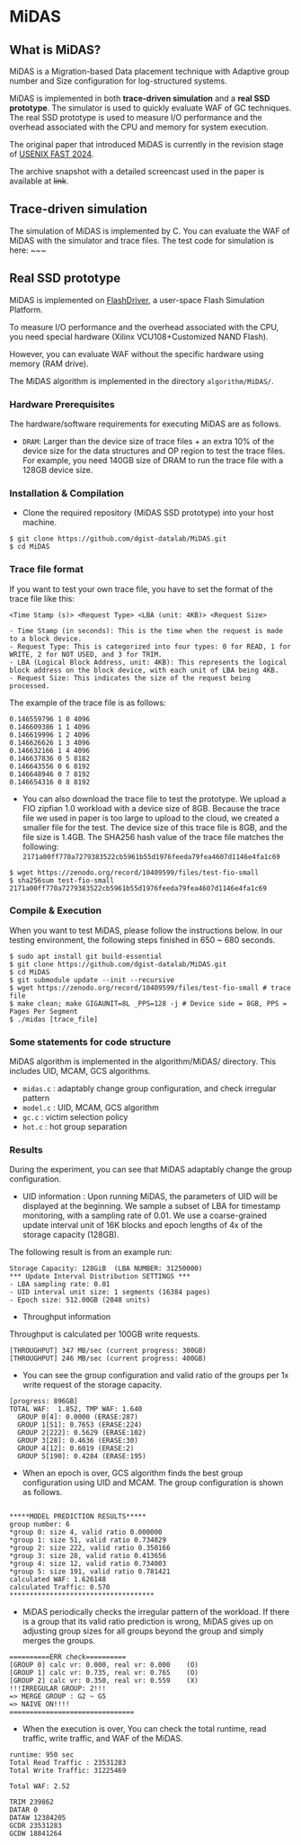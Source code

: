 # MiDAS


## What is MiDAS?

MiDAS is a Migration-based Data placement technique with Adaptive group number and Size configuration for log-structured systems. 

MiDAS is implemented in both **trace-driven simulation** and a **real SSD prototype**. The simulator is used to quickly evaluate WAF of GC techniques. The real SSD prototype is used to measure I/O performance and the overhead associated with the CPU and memory for system execution.

The original paper that introduced MiDAS is currently in the revision stage of [USENIX FAST 2024](https://www.usenix.org/conference/fast24).

The archive snapshot with a detailed screencast used in the paper is available at ~~link~~.


## Trace-driven simulation

The simulation of MiDAS is implemented by C. 
You can evaluate the WAF of MiDAS with the simulator and trace files.
The test code for simulation is here: ~~~


## Real SSD prototype

MiDAS is implemented on [FlashDriver](https://github.com/dgist-datalab/FlashFTLDriver), a user-space Flash Simulation Platform.

To measure I/O performance and the overhead associated with the CPU, you need special hardware (Xilinx VCU108+Customized NAND Flash).

However, you can evaluate WAF without the specific hardware using memory (RAM drive).

The MiDAS algorithm is implemented in the directory `algorithm/MiDAS/`.


### Hardware Prerequisites

The hardware/software requirements for executing MiDAS are as follows.


* `DRAM`: Larger than the device size of trace files + an extra 10% of the device size for the data structures and OP region to test the trace files. For example, you need 140GB size of DRAM to run the trace file with a 128GB device size.


### Installation & Compilation

* Clone the required repository (MiDAS SSD prototype) into your host machine.

```
$ git clone https://github.com/dgist-datalab/MiDAS.git
$ cd MiDAS
```


### Trace file format

If you want to test your own trace file, you have to set the format of the trace file like this: 

```
<Time Stamp (s)> <Request Type> <LBA (unit: 4KB)> <Request Size>

- Time Stamp (in seconds): This is the time when the request is made to a block device.
- Request Type: This is categorized into four types: 0 for READ, 1 for WRITE, 2 for NOT USED, and 3 for TRIM.
- LBA (Logical Block Address, unit: 4KB): This represents the logical block address on the block device, with each unit of LBA being 4KB.
- Request Size: This indicates the size of the request being processed.
```


The example of the trace file is as follows:

```
0.146559796 1 0 4096 
0.146609386 1 1 4096 
0.146619996 1 2 4096 
0.146626626 1 3 4096 
0.146632166 1 4 4096 
0.146637836 0 5 8182 
0.146643556 0 6 8192 
0.146648946 0 7 8192 
0.146654316 0 8 8192 
```


* You can also download the trace file to test the prototype. We upload a FIO zipfian 1.0 workload with a device size of 8GB. Because the trace file we used in paper is too large to upload to the cloud, we created a smaller file for the test. The device size of this trace file is 8GB, and the file size is 1.4GB. The SHA256 hash value of the trace file matches the following: `2171a00ff770a7279383522cb5961b55d1976feeda79fea4607d1146e4fa1c69`

```
$ wget https://zenodo.org/record/10409599/files/test-fio-small
$ sha256sum test-fio-small
2171a00ff770a7279383522cb5961b55d1976feeda79fea4607d1146e4fa1c69
```


### Compile & Execution

When you want to test MiDAS, please follow the instructions below.
In our testing environment, the following steps finished in 650 ~ 680 seconds.


```
$ sudo apt install git build-essential
$ git clone https://github.com/dgist-datalab/MiDAS.git
$ cd MiDAS
$ git submodule update --init --recursive
$ wget https://zenodo.org/record/10409599/files/test-fio-small # trace file
$ make clean; make GIGAUNIT=8L _PPS=128 -j # Device side = 8GB, PPS = Pages Per Segment
$ ./midas [trace_file]
``` 


### Some statements for code structure

MiDAS algorithm is implemented in the algorithm/MiDAS/ directory.
This includes UID, MCAM, GCS algorithms.
- `midas.c`     : adaptably change group configuration, and check irregular pattern
- `model.c`     : UID, MCAM, GCS algorithm
- `gc.c`        : victim selection policy
- `hot.c`       : hot group separation


### Results

During the experiment, you can see that MiDAS adaptably change the group configuration.


* UID information : Upon running MiDAS, the parameters of UID will be displayed at the beginning.
We sample a subset of LBA for timestamp monitoring, with a sampling rate of 0.01.
We use a coarse-grained update interval unit of 16K blocks and epoch lengths of 4x of the storage capacity (128GB).

The following result is from an example run:

```
Storage Capacity: 128GiB  (LBA NUMBER: 31250000)
*** Update Interval Distribution SETTINGS ***
- LBA sampling rate: 0.01
- UID interval unit size: 1 segments (16384 pages)
- Epoch size: 512.00GB (2048 units)
```


* Throughput information

Throughput is calculated per 100GB write requests.

```
[THROUGHPUT] 347 MB/sec (current progress: 300GB)
[THROUGHPUT] 246 MB/sec (current progress: 400GB)
```


* You can see the group configuration and valid ratio of the groups per 1x write request of the storage capacity.

```
[progress: 896GB]
TOTAL WAF:	1.852, TMP WAF:	1.640
  GROUP 0[4]: 0.0000 (ERASE:287)
  GROUP 1[51]: 0.7653 (ERASE:224)
  GROUP 2[222]: 0.5629 (ERASE:102)
  GROUP 3[28]: 0.4636 (ERASE:30)
  GROUP 4[12]: 0.6019 (ERASE:2)
  GROUP 5[190]: 0.4284 (ERASE:195)

```


* When an epoch is over, GCS algorithm finds the best group configuration using UID and MCAM. The group configuration is shown as follows.

```

*****MODEL PREDICTION RESULTS*****
group number: 6
*group 0: size 4, valid ratio 0.000000
*group 1: size 51, valid ratio 0.734829
*group 2: size 222, valid ratio 0.350166
*group 3: size 28, valid ratio 0.413656
*group 4: size 12, valid ratio 0.734003
*group 5: size 191, valid ratio 0.781421
calculated WAF: 1.626148
calculated Traffic: 0.570
************************************
```


* MiDAS periodically checks the irregular pattern of the workload. If there is a group that its valid ratio prediction is wrong, MiDAS gives up on adjusting group sizes for all groups beyond the group and simply merges the groups.

```
==========ERR check==========
[GROUP 0] calc vr: 0.000, real vr: 0.000	(O)
[GROUP 1] calc vr: 0.735, real vr: 0.765	(O)
[GROUP 2] calc vr: 0.350, real vr: 0.559	(X)
!!!IRREGULAR GROUP: 2!!!
=> MERGE GROUP : G2 ~ G5
=> NAIVE ON!!!!
===============================
```


* When the execution is over, You can check the total runtime, read traffic, write traffic, and WAF of the MiDAS.
```
runtime: 950 sec
Total Read Traffic : 23531283
Total Write Traffic: 31225469

Total WAF: 2.52

TRIM 239862
DATAR 0
DATAW 12384205
GCDR 23531283
GCDW 18841264
```
